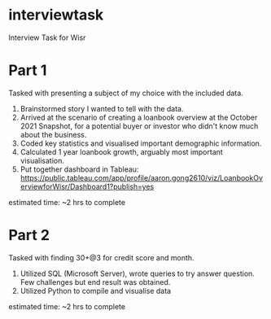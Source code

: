 # interviewtask
Interview Task for Wisr
# Part 1

Tasked with presenting a subject of my choice with the included data.

1. Brainstormed story I wanted to tell with the data. 
2. Arrived at the scenario of creating a loanbook overview at the October 2021 Snapshot, for a potential buyer or investor who didn't know much about the business.
3. Coded key statistics and visualised important demographic information. 
4. Calculated 1 year loanbook growth, arguably most important visualisation.
5. Put together dashboard in Tableau: https://public.tableau.com/app/profile/aaron.gong2610/viz/LoanbookOverviewforWisr/Dashboard1?publish=yes

estimated time: ~2 hrs to complete

# Part 2

Tasked with finding 30+@3 for credit score and month.

1. Utilized SQL (Microsoft Server), wrote queries to try answer question. Few challenges but end result was obtained.
2. Utilized Python to compile and visualise data

estimated time: ~2 hrs to complete


